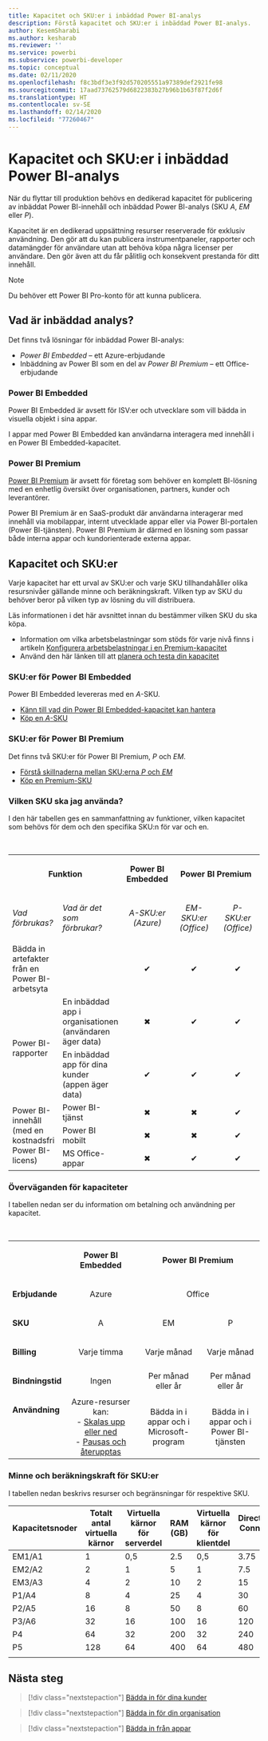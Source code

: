 ```yaml
---
title: Kapacitet och SKU:er i inbäddad Power BI-analys
description: Förstå kapacitet och SKU:er i inbäddad Power BI-analys.
author: KesemSharabi
ms.author: kesharab
ms.reviewer: ''
ms.service: powerbi
ms.subservice: powerbi-developer
ms.topic: conceptual
ms.date: 02/11/2020
ms.openlocfilehash: f8c3bdf3e3f92d570205551a97389def2921fe98
ms.sourcegitcommit: 17aad73762579d6822383b27b96b1b63f87f2d6f
ms.translationtype: HT
ms.contentlocale: sv-SE
ms.lasthandoff: 02/14/2020
ms.locfileid: "77260467"
---
```

# <a name="capacity-and-skus-in-power-bi-embedded-analytics"></a>Kapacitet och SKU:er i inbäddad Power BI-analys

När du flyttar till produktion behövs en dedikerad kapacitet för publicering av inbäddat Power BI-innehåll och inbäddad Power BI-analys (SKU *A*, *EM* eller *P*).

Kapacitet är en dedikerad uppsättning resurser reserverade för exklusiv användning. Den gör att du kan publicera instrumentpaneler, rapporter och datamängder för användare utan att behöva köpa några licenser per användare. Den gör även att du får pålitlig och konsekvent prestanda för ditt innehåll.

>[!NOTE]
>Du behöver ett Power BI Pro-konto för att kunna publicera.

## <a name="what-is-embedded-analytics"></a>Vad är inbäddad analys?

Det finns två lösningar för inbäddad Power BI-analys:
* *Power BI Embedded* – ett Azure-erbjudande
* Inbäddning av Power BI som en del av *Power BI Premium* – ett Office-erbjudande

### <a name="power-bi-embedded"></a>Power BI Embedded

Power BI Embedded är avsett för ISV:er och utvecklare som vill bädda in visuella objekt i sina appar.

I appar med Power BI Embedded kan användarna interagera med innehåll i en Power BI Embedded-kapacitet.

### <a name="power-bi-premium"></a>Power BI Premium

[Power BI Premium](../service-premium-what-is.md) är avsett för företag som behöver en komplett BI-lösning med en enhetlig översikt över organisationen, partners, kunder och leverantörer.

Power BI Premium är en SaaS-produkt där användarna interagerar med innehåll via mobilappar, internt utvecklade appar eller via Power BI-portalen (Power BI-tjänsten). Power BI Premium är därmed en lösning som passar både interna appar och kundorienterade externa appar.

## <a name="capacity-and-skus"></a>Kapacitet och SKU:er

Varje kapacitet har ett urval av SKU:er och varje SKU tillhandahåller olika resursnivåer gällande minne och beräkningskraft. Vilken typ av SKU du behöver beror på vilken typ av lösning du vill distribuera.

Läs informationen i det här avsnittet innan du bestämmer vilken SKU du ska köpa.
* Information om vilka arbetsbelastningar som stöds för varje nivå finns i artikeln [Konfigurera arbetsbelastningar i en Premium-kapacitet](../service-admin-premium-workloads.md)
* Använd den här länken till att [planera och testa din kapacitet](../service-premium-capacity-optimize.md#testing-approaches)

### <a name="power-bi-embedded-skus"></a>SKU:er för Power BI Embedded

Power BI Embedded levereras med en *A*-SKU.
* [Känn till vad din Power BI Embedded-kapacitet kan hantera](https://powerbi.microsoft.com/blog/power-bi-developer-community-june-july-update/#Capacity-Plan)
* [Köp en *A*-SKU](../service-admin-premium-purchase.md#purchase-a-skus-for-testing-and-other-scenarios)

### <a name="power-bi-premium-skus"></a>SKU:er för Power BI Premium

Det finns två SKU:er för Power BI Premium, *P* och *EM*.
* [Förstå skillnaderna mellan SKU:erna *P* och *EM* ](../service-premium-what-is.md#subscriptions-and-licensing)
* [Köp en Premium-SKU](../service-admin-premium-purchase.md)

### <a name="which-sku-should-i-use"></a>Vilken SKU ska jag använda?

I den här tabellen ges en sammanfattning av funktioner, vilken kapacitet som behövs för dem och den specifika SKU:n för var och en. 

</br>
<table>
<col width="20%">
<col width="20%">
<col width="20%">
<col width="20%">
<col width="20%">
<tbody>
<tr>
<td style="text-align: center"; colspan="2"><p><b>Funktion</b></p></td>
<td style="text-align: center">
<p><b>Power BI Embedded</b></p>
</td>
<td style="text-align: center"; colspan="2">
<p><b>Power BI Premium</b></p>
</td>
</tr>
<tr>
<td><p><em>Vad förbrukas?</em><p></td>
<td><p><em>Vad är det som förbrukar?</em><p></td>
<td style="text-align: center"><p><em>A-SKU:er</br>(Azure)</em></p></td>
<td style="text-align: center"><p><em>EM-SKU:er</br>(Office)</em></p></td>
<td style="text-align: center"><p><em>P-SKU:er</br>(Office)</em></p></td>
</tr>
<tr>
<td>Bädda in artefakter från en Power BI-arbetsyta</td>
<td>
</td>
<td style="text-align: center">✔</td>
<td style="text-align: center">✔</td>
<td style="text-align: center">✔</td>
</tr>
<tr>
<td rowspan="2">Power BI-rapporter</td>
<td>En inbäddad app i organisationen</br>(användaren äger data)</td>
<td style="text-align: center">✖</td>
<td style="text-align: center">✔</td>
<td style="text-align: center">✔</td>
</tr>
<tr>
<td>En inbäddad app för dina kunder</br>(appen äger data)</td>
<td style="text-align: center">✔</td>
<td style="text-align: center">✔</td>
<td style="text-align: center">✔</td>
</tr>
<tr>
<td rowspan="3">Power BI-innehåll<br>(med en kostnadsfri Power BI-licens)</td>
<td>Power BI-tjänst</td>
<td style="text-align: center">✖</td>
<td style="text-align: center">✖</td>
<td style="text-align: center">✔</td>
</tr>
<tr>
<td>Power BI mobilt</td>
<td style="text-align: center">✖</td>
<td style="text-align: center">✖</td>
<td style="text-align: center">✔</td>
</tr>
<tr>
<td>MS Office-appar</td>
<td style="text-align: center">✖</td>
<td style="text-align: center">✔</td>
<td style="text-align: center">✔</td>
</tr>
</tbody>
</table>

### <a name="capacity-considerations"></a>Överväganden för kapaciteter

I tabellen nedan ser du information om betalning och användning per kapacitet.

</br>
<table>
<tbody>
<tr>
<td></td>
<td style="text-align: center;"><p><strong>Power BI Embedded</strong></p></td>
<td style="text-align: center;" colspan="2"><p><strong>Power BI Premium</strong></p></td>
</tr>
<tr>
<td><p><strong>Erbjudande</strong></p></td>
<td style="text-align: center;"><p>Azure</p></td>
<td style="text-align: center;" colspan="2"><p>Office</p></td>
</tr>
<tr>
<td><p><strong>SKU</strong></p></td>
<td style="text-align: center;"><p>A</p></td>
<td style="text-align: center;"><p>EM</p></td>
<td style="text-align: center;"><p>P</p></td>
</tr>
<tr>
<td><p><strong>Billing</strong></td>
<td style="text-align: center;">Varje timma</td>
<td style="text-align: center;">Varje månad</td>
<td style="text-align: center;">Varje månad</td>
</tr>
<tr>
<td><p><strong>Bindningstid</strong></td>
<td style="text-align: center;">Ingen</td>
<td style="text-align: center;">Per månad eller år</td>
<td style="text-align: center;">Per månad eller år</td>
</tr>
<tr>
<td valign="top"><p><strong>Användning</strong></td>
<td style="text-align: center;">Azure-resurser kan:</br>- <a href="azure-pbie-scale-capacity.md">Skalas upp eller ned</a></br>- <a href="azure-pbie-pause-start.md">Pausas och återupptas</a>
</td>
<td style="text-align: center;">Bädda in i appar och i</br> Microsoft-program</td>
<td style="text-align: center;">Bädda in i appar och i</br> Power BI-tjänsten</td>
</tr>
</tbody>
</table>

### <a name="sku-memory-and-computing-power"></a>Minne och beräkningskraft för SKU:er

I tabellen nedan beskrivs resurser och begränsningar för respektive SKU.

| Kapacitetsnoder | Totalt antal virtuella kärnor | Virtuella kärnor för serverdel | RAM (GB) | Virtuella kärnor för klientdel | DirectQuery/Live Connection (per sek) | Modellens uppdateringsparallellitet |
| --- | --- | --- | --- | --- | --- | --- |
| EM1/A1 | 1 | 0,5 | 2.5 | 0,5 | 3.75 | 1 |
| EM2/A2 | 2 | 1 | 5 | 1 | 7.5 | 2 |
| EM3/A3 | 4 | 2 | 10 | 2 | 15 | 3 |
| P1/A4 | 8 | 4 | 25 | 4 | 30 | 6 |
| P2/A5 | 16 | 8 | 50 | 8 | 60 | 12 |
| P3/A6 | 32 | 16 | 100 | 16 | 120 | 24 |
| P4 | 64 | 32 | 200 | 32 | 240 | 48 |
| P5 | 128 | 64 | 400 | 64 | 480 | 96 |
| | | | | | | |

## <a name="next-steps"></a>Nästa steg

> [!div class="nextstepaction"]
>[Bädda in för dina kunder](embed-sample-for-customers.md)

> [!div class="nextstepaction"]
>[Bädda in för din organisation](embed-sample-for-your-organization.md)

> [!div class="nextstepaction"]
> [Bädda in från appar](embed-from-apps.md)